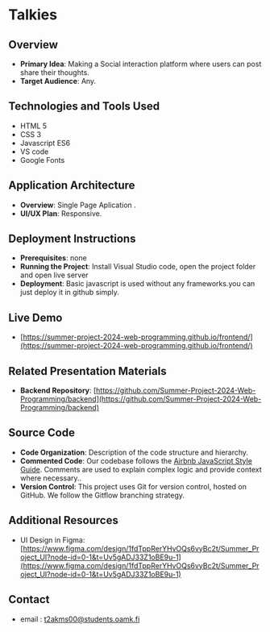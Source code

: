 # Talkies

## Overview
- **Primary Idea**: Making a Social interaction platform where users can post share their thoughts.
- **Target Audience**: Any.

## Technologies and Tools Used
- HTML 5
- CSS 3
- Javascript ES6
- VS code
- Google Fonts

## Application Architecture
- **Overview**: Single Page Aplication .
- **UI/UX Plan**: Responsive.

## Deployment Instructions
- **Prerequisites**: none
- **Running the Project**: Install Visual Studio code, open the project folder and open live server
- **Deployment**: Basic javascript is used without any frameworks.you can just deploy it in github simply.

## Live Demo
- [https://summer-project-2024-web-programming.github.io/frontend/](https://summer-project-2024-web-programming.github.io/frontend/)

## Related Presentation Materials
- **Backend Repository**: [https://github.com/Summer-Project-2024-Web-Programming/backend](https://github.com/Summer-Project-2024-Web-Programming/backend)


## Source Code
- **Code Organization**: Description of the code structure and hierarchy.
- **Commented Code**: Our codebase follows the [Airbnb JavaScript Style Guide](https://github.com/airbnb/javascript). Comments are used to explain complex logic and provide context where necessary..
- **Version Control**: This project uses Git for version control, hosted on GitHub. We follow the Gitflow branching strategy.

## Additional Resources
- UI Design in Figma: [https://www.figma.com/design/1fdTppRerYHvOQs6vyBc2t/Summer_Project_UI?node-id=0-1&t=Uv5gADJ33Z1oBE9u-1](https://www.figma.com/design/1fdTppRerYHvOQs6vyBc2t/Summer_Project_UI?node-id=0-1&t=Uv5gADJ33Z1oBE9u-1)

## Contact
- email : t2akms00@students.oamk.fi
